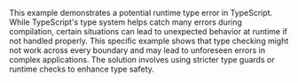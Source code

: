 This example demonstrates a potential runtime type error in TypeScript.  While TypeScript's type system helps catch many errors during compilation, certain situations can lead to unexpected behavior at runtime if not handled properly. This specific example shows that type checking might not work across every boundary and may lead to unforeseen errors in complex applications. The solution involves using stricter type guards or runtime checks to enhance type safety.